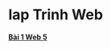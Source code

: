 # lap Trinh Web

[**Bài 1 Web 5**](https://github.com/dopaemon/HTML_ReLearn/blob/master/README_B1_Web5.md)

